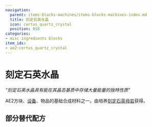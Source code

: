 ```yaml
---
navigation:
  parent: items-blocks-machines/items-blocks-machines-index.md
  title: 刻定石英水晶
  icon: certus_quartz_crystal
  position: 010
categories:
- misc ingredients blocks
item_ids:
- ae2:certus_quartz_crystal
---
```


# 刻定石英水晶

<ItemImage id="certus_quartz_crystal" scale="4" />

*“刻定石英水晶具有能在其晶态基质中存储大量能量的独特性质”*

AE2方块、[设备](../ae2-mechanics/devices.md)、物品的基础合成材料之一。由培养[刻定石英母岩](../ae2-mechanics/certus-growth.md)获得。

## 部分替代配方

<Recipe id="misc/deconstruction_certus_quartz_block" />

<Recipe id="transform/certus_quartz_crystals" />
